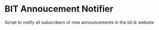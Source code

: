 # BIT Annoucement Notifier

Script to notify all subscribers of new announcements in the bit.lk website

